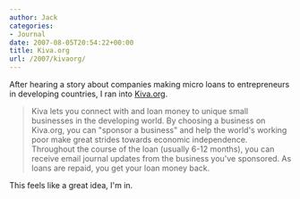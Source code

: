```yaml
---
author: Jack
categories:
- Journal
date: 2007-08-05T20:54:22+00:00
title: Kiva.org
url: /2007/kivaorg/
---
```


After hearing a story about companies making micro loans to entrepreneurs in developing countries, I ran into [Kiva.org][1]. 

> Kiva lets you connect with and loan money to unique small businesses in the developing world. By choosing a business on Kiva.org, you can "sponsor a business" and help the world's working poor make great strides towards economic independence. Throughout the course of the loan (usually 6-12 months), you can receive email journal updates from the business you've sponsored. As loans are repaid, you get your loan money back.

This feels like a great idea, I'm in.

 [1]: http://www.kiva.org/